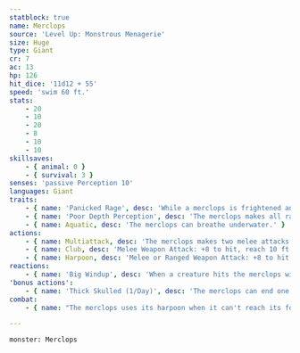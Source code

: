 ```yaml
---
statblock: true
name: Merclops
source: 'Level Up: Monstrous Menagerie'
size: Huge
type: Giant
cr: 7
ac: 13
hp: 126
hit_dice: '11d12 + 55'
speed: 'swim 60 ft.'
stats:
    - 20
    - 10
    - 20
    - 8
    - 10
    - 10
skillsaves:
    - { animal: 0 }
    - { survival: 3 }
senses: 'passive Perception 10'
languages: Giant
traits:
    - { name: 'Panicked Rage', desc: 'While a merclops is frightened and the source of its fear is in sight, it makes attack rolls with advantage instead of disadvantage.' }
    - { name: 'Poor Depth Perception', desc: 'The merclops makes all ranged attacks with disadvantage.' }
    - { name: Aquatic, desc: 'The merclops can breathe underwater.' }
actions:
    - { name: Multiattack, desc: 'The merclops makes two melee attacks.' }
    - { name: Club, desc: 'Melee Weapon Attack: +8 to hit, reach 10 ft., one target. Hit: 18 (3d8 + 5) bludgeoning damage.' }
    - { name: Harpoon, desc: 'Melee or Ranged Weapon Attack: +8 to hit, reach 10 ft. or range 90 ft. (see Poor Depth Perception), one target. Hit: 27 (4d10 + 5) piercing damage. The target makes a DC 16 Strength saving throw. On a failure, the merclops pulls the target up to 30 feet toward the merclops.' }
reactions:
    - { name: 'Big Windup', desc: 'When a creature hits the merclops with a melee attack, the merclops readies a powerful strike against its attacker. The merclops has advantage on the next club attack it makes against the attacker before the end of its next turn.' }
'bonus actions':
    - { name: 'Thick Skulled (1/Day)', desc: 'The merclops can end one condition on itself that was imposed through a failed Wisdom saving throw.' }
combat:
    - { name: "The merclops uses its harpoon when it can't reach its foe but it prefers melee", desc: 'It uses its club attack on whichever creature it has targeted with Big Windup. It may retreat or surrender if reduced to 30 hit points or fewer, unless it is too enraged to notice its wounds.' }

---
```

```statblock
monster: Merclops
```
